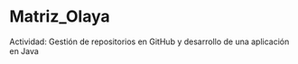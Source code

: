 # Matriz_Olaya
 Actividad: Gestión de repositorios en GitHub y desarrollo de una aplicación en Java
